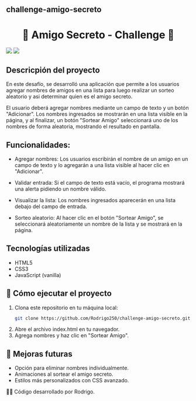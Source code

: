 ## challenge-amigo-secreto
<h1 align="center">&#127873; Amigo Secreto - Challenge &#127873;</h1>

   <img src="https://img.shields.io/badge/STATUS-TERMINADO-green">  <img src="https://img.shields.io/badge/FECHA_DE_LANZAMIENTO-MARZO-orange">


## Descricpión del proyecto
En este desafío, se desarrolló una aplicación que permite a los usuarios agregar nombres de amigos en una lista para luego realizar un sorteo aleatorio y asi determinar quien es el amigo secreto.

El usuario deberá agregar nombres mediante un campo de texto y un botón "Adicionar". Los nombres ingresados se mostrarán en una lista visible en la página, y al finalizar, un botón "Sortear Amigo" seleccionará uno de los nombres de forma aleatoria, mostrando el resultado en pantalla.


## Funcionalidades:

- Agregar nombres: Los usuarios escribirán el nombre de un amigo en un campo de texto y lo agregarán a una lista visible al hacer clic en "Adicionar".

- Validar entrada: Si el campo de texto está vacío, el programa mostrará una alerta pidiendo un nombre válido.

- Visualizar la lista: Los nombres ingresados aparecerán en una lista debajo del campo de entrada.

- Sorteo aleatorio: Al hacer clic en el botón "Sortear Amigo", se seleccionará aleatoriamente un nombre de la lista y se mostrará en la página.

## Tecnologías utilizadas
- HTML5  
- CSS3  
- JavaScript (vanilla) 

## 📌 Cómo ejecutar el proyecto
1. Clona este repositorio en tu máquina local:  
   ```bash
   git clone https://github.com/Rodrigo250/challenge-amigo-secreto.git
2. Abre el archivo index.html en tu navegador.
3. Agrega nombres y haz clic en "Sortear Amigo".

## 🚀 Mejoras futuras
- Opción para eliminar nombres individualmente.
- Animaciones al sortear el amigo secreto.
- Estilos más personalizados con CSS avanzado.

👨‍💻 Código desarrollado por Rodrigo.


